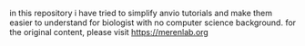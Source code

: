 in this repository i have tried to simplify anvio tutorials and make them easier to understand for biologist with no computer science background. for the original content, please visit https://merenlab.org
